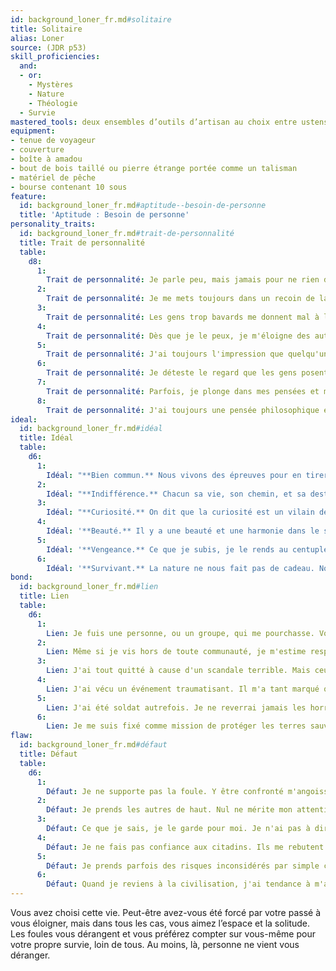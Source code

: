 ```yaml
---
id: background_loner_fr.md#solitaire
title: Solitaire
alias: Loner
source: (JDR p53)
skill_proficiencies:
  and:
  - or:
    - Mystères
    - Nature
    - Théologie
  - Survie
mastered_tools: deux ensembles d’outils d’artisan au choix entre ustensiles de cuisinier, outils de tanneur, de potier, de forgeron, de tisserand ou de menuisier.
equipment:
- tenue de voyageur
- couverture
- boîte à amadou
- bout de bois taillé ou pierre étrange portée comme un talisman
- matériel de pêche
- bourse contenant 10 sous
feature:
  id: background_loner_fr.md#aptitude--besoin-de-personne
  title: 'Aptitude : Besoin de personne'
personality_traits:
  id: background_loner_fr.md#trait-de-personnalité
  title: Trait de personnalité
  table:
    d8:
      1:
        Trait de personnalité: Je parle peu, mais jamais pour ne rien dire.
      2:
        Trait de personnalité: Je me mets toujours dans un recoin de la pièce pour mieux observer mon environnement.
      3:
        Trait de personnalité: Les gens trop bavards me donnent mal à la tête. J'apprécie le calme avant tout.
      4:
        Trait de personnalité: Dès que je le peux, je m'éloigne des autres, et des lieux habités, afin de retrouver la nature et la solitude qui sont miennes.
      5:
        Trait de personnalité: J'ai toujours l'impression que quelqu'un me suit quand je suis en ville.
      6:
        Trait de personnalité: Je déteste le regard que les gens posent sur moi. Ils me jugent, je le sais.
      7:
        Trait de personnalité: Parfois, je plonge dans mes pensées et m'y perds. Et cela se voit.
      8:
        Trait de personnalité: J'ai toujours une pensée philosophique et profonde appropriée à la situation.
ideal:
  id: background_loner_fr.md#idéal
  title: Idéal
  table:
    d6:
      1:
        Idéal: "**Bien commun.** Nous vivons des épreuves pour en tirer des enseignements que nous transmettons aux autres. J'aide ceux qui en ont besoin."
      2:
        Idéal: "**Indifférence.** Chacun sa vie, son chemin, et sa destinée. Je ne me mêle pas des affaires des autres, cela n'apporte que des problèmes."
      3:
        Idéal: "**Curiosité.** On dit que la curiosité est un vilain défaut. Je pense au contraire qu'elle mène à la connaissance et au perfectionnement."
      4:
        Idéal: '**Beauté.** Il y a une beauté et une harmonie dans le sauvage, et je ne laisserai personne les altérer.'
      5:
        Idéal: '**Vengeance.** Ce que je subis, je le rends au centuple.'
      6:
        Idéal: '**Survivant.** La nature ne nous fait pas de cadeau. Nous devons tous savoir nous débrouiller seuls.'
bond:
  id: background_loner_fr.md#lien
  title: Lien
  table:
    d6:
      1:
        Lien: Je fuis une personne, ou un groupe, qui me pourchasse. Voilà pourquoi je reste seul.
      2:
        Lien: Même si je vis hors de toute communauté, je m'estime responsable de la sécurité de villageois qui m'accueillent quand je viens commercer avec eux.
      3:
        Lien: J'ai tout quitté à cause d'un scandale terrible. Mais ceux que j'aime restent dans mon coeur à chaque instant.
      4:
        Lien: J'ai vécu un événement traumatisant. Il m'a tant marqué que je reste seul, de peur d'en infliger les conséquences aux autres.
      5:
        Lien: J'ai été soldat autrefois. Je ne reverrai jamais les horreurs de la guerre.
      6:
        Lien: Je me suis fixé comme mission de protéger les terres sauvages qui m'accueillent des déprédations des êtres dits civilisés.
flaw:
  id: background_loner_fr.md#défaut
  title: Défaut
  table:
    d6:
      1:
        Défaut: Je ne supporte pas la foule. Y être confronté m'angoisse au plus haut point.
      2:
        Défaut: Je prends les autres de haut. Nul ne mérite mon attention.
      3:
        Défaut: Ce que je sais, je le garde pour moi. Je n'ai pas à dire ce que je ne veux pas dire.
      4:
        Défaut: Je ne fais pas confiance aux citadins. Ils me rebutent.
      5:
        Défaut: Je prends parfois des risques inconsidérés par simple curiosité.
      6:
        Défaut: Quand je reviens à la civilisation, j'ai tendance à m'abandonner aux plaisirs qu'elle m'offre. Un peu trop, parfois.
---
```


Vous avez choisi cette vie. Peut-être avez-vous été forcé par votre passé à vous éloigner, mais dans tous les cas, vous aimez l’espace et la solitude. Les foules vous dérangent et vous préférez compter sur vous-même pour votre propre survie, loin de tous. Au moins, là, personne ne vient vous déranger.

